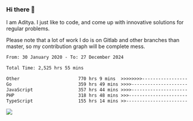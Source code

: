 ### Hi there 👋

I am Aditya. I just like to code, and come up with innovative solutions for regular problems.

Please note that a lot of work I do is on Gitlab and other branches than master, so my contribution graph will be complete mess.

<!--START_SECTION:waka-->

```txt
From: 30 January 2020 - To: 27 December 2024

Total Time: 2,525 hrs 55 mins

Other                      770 hrs 9 mins  >>>>>>>>-----------------   30.49 %
Go                         359 hrs 49 mins >>>>---------------------   14.25 %
JavaScript                 357 hrs 44 mins >>>>---------------------   14.16 %
PHP                        318 hrs 48 mins >>>----------------------   12.62 %
TypeScript                 155 hrs 14 mins >>-----------------------   06.15 %
```

<!--END_SECTION:waka-->

![](https://komarev.com/ghpvc/?username=BrainBuzzer)

